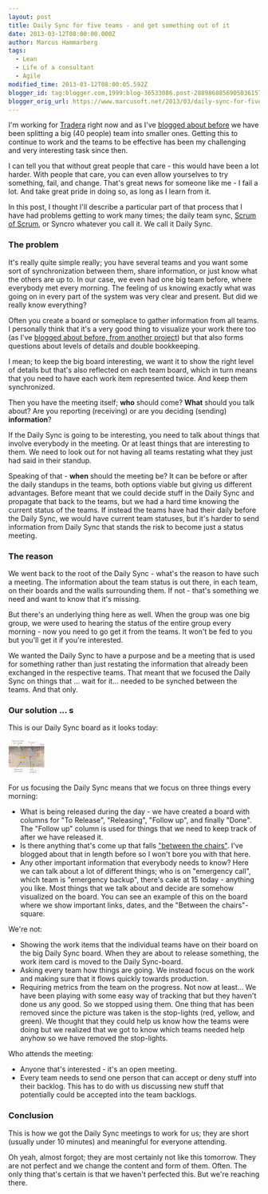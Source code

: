 ```yaml
---
layout: post
title: Daily Sync for five teams - and get something out of it
date: 2013-03-12T08:00:00.000Z
author: Marcus Hammarberg
tags:
  - Lean
  - Life of a consultant
  - Agile
modified_time: 2013-03-12T08:00:05.592Z
blogger_id: tag:blogger.com,1999:blog-36533086.post-2889868856905036157
blogger_orig_url: https://www.marcusoft.net/2013/03/daily-sync-for-five-teams-and-get.html
---
```


I'm working for [Tradera](http://www.tradera.com/) right now and as I've [blogged about before](https://www.marcusoft.net/2013/01/team-marketplace-how-we-splitted-big-40.html) we have been splitting a big (40 people) team into smaller ones. Getting this to continue to work and the teams to be effective has been my challenging and very interesting task since then.

I can tell you that without great people that care - this would have been a lot harder. With people that care, you can even allow yourselves to try something, fail, and change. That's great news for someone like me - I fail a lot. And take great pride in doing so, as long as I learn from it.

In this post, I thought I'll describe a particular part of that process that I have had problems getting to work many times; the daily team sync, [Scrum of Scrum](http://www.scrumalliance.org/articles/46-advice-on-conducting-the-scrum-of-scrums-meeting), or Syncro whatever you call it. We call it Daily Sync.

### The problem

It's really quite simple really; you have several teams and you want some sort of synchronization between them, share information, or just know what the others are up to. In our case, we even had one big team before, where everybody met every morning. The feeling of us knowing exactly what was going on in every part of the system was very clear and present. But did we really know everything?

Often you create a board or someplace to gather information from all teams. I personally think that it's a very good thing to visualize your work there too (as I've [blogged about before, from another project](https://www.marcusoft.net/2011/01/some-boards-in-my-current-project.html)) but that also forms questions about levels of details and double bookkeeping.

I mean; to keep the big board interesting, we want it to show the right level of details but that's also reflected on each team board, which in turn means that you need to have each work item represented twice. And keep them synchronized.

Then you have the meeting itself; **who** should come? **What** should you talk about? Are you reporting (receiving) or are you deciding (sending) **information**?

If the Daily Sync is going to be interesting, you need to talk about things that involve everybody in the meeting. Or at least things that are interesting to them. We need to look out for not having all teams restating what they just had said in their standup.

Speaking of that - **when** should the meeting be? It can be before or after the daily standups in the teams, both options viable but giving us different advantages. Before meant that we could decide stuff in the Daily Sync and propagate that back to the teams, but we had a hard time knowing the current status of the teams. If instead the teams have had their daily before the Daily Sync, we would have current team statuses, but it's harder to send information from Daily Sync that stands the risk to become just a status meeting.  

### The reason

We went back to the root of the Daily Sync - what's the reason to have such a meeting. The information about the team status is out there, in each team, on their boards and the walls surrounding them. If not - that's something we need and want to know that it's missing.

But there's an underlying thing here as well. When the group was one big group, we were used to hearing the status of the entire group every morning - now you need to go get it from the teams. It won't be fed to you but you'll get it if you're interested.

We wanted the Daily Sync to have a purpose and be a meeting that is used for something rather than just restating the information that already been exchanged in the respective teams. That meant that we focused the Daily Sync on things that ... wait for it... needed to be synched between the teams. And that only.

### Our solution ... s

This is our Daily Sync board as it looks today:

![Daily Sync Board](/img/Screen+Shot+2013-03-11+at+15.46.00+.png)

For us focusing the Daily Sync means that we focus on three things every morning:

- What is being released during the day - we have created a board with columns for "To Release", "Releasing", "Follow up", and finally "Done". The "Follow up" column is used for things that we need to keep track of after we have released it.
- Is there anything that's come up that falls ["between the chairs"](https://www.marcusoft.net/2013/03/between-chairs-management-and-thoughts.html). I've blogged about that in length before so I won't bore you with that here.  
- Any other important information that everybody needs to know? Here we can talk about a lot of different things; who is on "emergency call", which team is "emergency backup", there's cake at 15 today - anything you like. Most things that we talk about and decide are somehow visualized on the board. You can see an example of this on the board where we show important links, dates, and the "Between the chairs"-square.

We're not:

- Showing the work items that the individual teams have on their board on the big Daily Sync board. When they are about to release something, the work item card is moved to the Daily Sync-board.
- Asking every team how things are going. We instead focus on the work and making sure that it flows quickly towards production.
- Requiring metrics from the team on the progress. Not now at least... We have been playing with some easy way of tracking that but they haven't done us any good. So we stopped using them. One thing that has been removed since the picture was taken is the stop-lights (red, yellow, and green). We thought that they could help us know how the teams were doing but we realized that we got to know which teams needed help anyhow so we have removed the stop-lights.

Who attends the meeting:

- Anyone that's interested - it's an open meeting.
- Every team needs to send one person that can accept or deny stuff into their backlog. This has to do with us discussing new stuff that potentially could be accepted into the team backlogs.

### Conclusion

This is how we got the Daily Sync meetings to work for us; they are short (usually under 10 minutes) and meaningful for everyone attending.

Oh yeah, almost forgot; they are most certainly not like this tomorrow. They are not perfect and we change the content and form of them. Often. The only thing that's certain is that we haven't perfected this. But we're reaching there.

